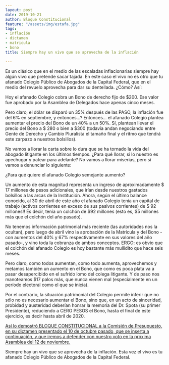 ```yaml
---
layout: post
date: 2019-10-21
author: Bloque Constitucional
feature: "/assets/img/estafa.jpg"
tags:
- inflación
- dictamen
- matricula
- bono
title: Siempre hay un vivo que se aprovecha de la inflación

---
```

Es un clásico que en el medio de las escaladas inflacionarias siempre hay algún vivo que pretende sacar tajada. En este caso el vivo no es otro que tu afanado Colegio Público de Abogados de la Capital Federal, que en el medio del revuelo aprovecha para dar su dentellada. ¿Cómo? Así:

Hoy el afanado Colegio cobra un Bono de derecho fijo de $200. Ese valor fue aprobado por la Asamblea de Delegados hace apenas cinco meses.

Pero claro, el dólar se disparó un 35% después de las PASO, la inflación fue del 6% en septiembre, y entonces...? Entonces... el afanado Colegio plantea aumentar el precio del Bono de un 40% a un 50%. Sí, plantean llevar el precio del Bono a $ 280 o bien a $300 (todavía andan negociando entre Gente de Derecho y Cambio Pluralista el tamaño final y el ritmo que tendrá este zarpazo a nuestros bolsillos).

No vamos a llorar la carta sobre lo dura que se ha tornado la vida del abogado litigante en los últimos tiempos. ¿Para qué llorar, si lo nuestro es apechugar y patear para adelante? No vamos a llorar miserias, pero sí vamos a denunciar lo siguiente:

¿Para qué quiere el afanado Colegio semejante aumento?

Un aumento de esta magnitud representa un ingreso de aproximadamente $ 17 millones de pesos adicionales, que irían desde nuestros gastados bolsillos a las arcas de la Institución. Ahora, según el último balance conocido, al 30 de abril de este año el afanado Colegio tenía un capital de trabajo (activos corrientes en exceso de sus pasivos corrientes) de $ 92 millones!! Es decir, tenía un colchón de $92 millones (esto es, $5 millones más que el colchón del año pasado).

No tenemos información patrimonial más reciente (las autoridades nos la ocultan), pero luego de abril vino la aprobación de la Matrícula y del Bono -con aumentos del 40% y 67% respectivamente en sus valores del año pasado-, y vino toda la cobranza de ambos conceptos. ERGO: es obvio que el colchón del afanado Colegio es hoy bastante más mullidito que hace seis meses.

Pero claro, como todos aumentan, como todo aumenta, aprovechemos y metamos también un aumento en el Bono, que como es poca plata va a pasar desapercibido en el sufrido lomo del colega litigante. Y de paso nos manoteamos $17 palos más, que nunca vienen mal (especialmente en un período electoral como el que se inicia).

Por el contrario, la situación patrimonial del Colegio permite inferir que no sólo no es necesario aumentar el Bono, sino que, en un acto de sinceridad, probidad y austeridad deberían honrar la memoria del Dr. Spota (su primer Presidente), reduciendo a CERO PESOS el Bono, hasta el final de este ejercicio, es decir hasta abril de 2020.

[Así lo demostró BLOQUE CONSTITUCIONAL a la Comisión de Presupuesto, en su dictamen presentado el 10 de octubre pasado, que se inserta a continuación, y que iremos a defender con nuestro voto en la próxima Asamblea del 12 de noviembre.](https://1.bp.blogspot.com/-SBZ2kr1WPbM/Xa4wGwou5bI/AAAAAAAAH0g/aq-ILnQvXkQ3Kcrj-t4G5WMvzxwbKHwUQCLcBGAsYHQ/s1600/Screenshot_20191010-232352.png "Dictamen")

Siempre hay un vivo que se aprovecha de la inflación. Esta vez el vivo es tu afanado Colegio Público de Abogados de la Capital Federal.